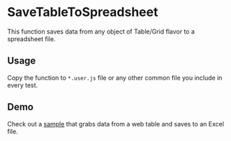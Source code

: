 # SaveTableToSpreadsheet

This function saves data from any object of Table/Grid flavor to a spreadsheet file.

## Usage

Copy the function to `*.user.js` file or any other common file you include in every test.

## Demo

Check out a [sample](https://github.com/Inflectra/rapise-samples/tree/master/SaveWebTableToSpreadsheet) that grabs data from a web table and saves to an Excel file.
